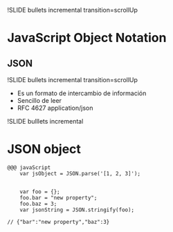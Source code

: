!SLIDE bullets incremental transition=scrollUp
# JavaScript Object Notation #
## JSON ##

!SLIDE bullets incremental transition=scrollUp

* Es un formato de intercambio de información
* Sencillo de leer
* RFC 4627 application/json

!SLIDE bulllets incremental

# JSON object #

    @@@ javaScript
		var jsObject = JSON.parse('[1, 2, 3]');


		var foo = {};  
		foo.bar = "new property";  
		foo.baz = 3;
		var jsonString = JSON.stringify(foo);

    // {"bar":"new property","baz":3}
